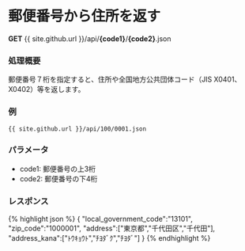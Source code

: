 # 郵便番号から住所を返す

**GET** {{ site.github.url }}/api/**{code1}**/**{code2}**.json

### 処理概要
郵便番号７桁を指定すると、住所や全国地方公共団体コード（JIS X0401、X0402）等を返します。

### 例
<pre><code>{{ site.github.url }}/api/100/0001.json</code></pre>
### パラメータ
- code1: 郵便番号の上3桁
- code2: 郵便番号の下4桁

### レスポンス
{% highlight json %}
{
  "local_government_code":"13101",
  "zip_code":"1000001",
  "address":["東京都","千代田区","千代田"],
  "address_kana":["ﾄｳｷｮｳﾄ","ﾁﾖﾀﾞｸ","ﾁﾖﾀﾞ"]
}
{% endhighlight %}

